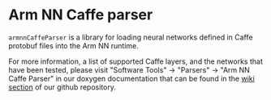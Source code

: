 # Arm NN Caffe parser

`armnnCaffeParser` is a library for loading neural networks defined in Caffe protobuf files into the Arm NN runtime.

For more information, a list of supported Caffe layers, and the networks that have been tested, 
please visit "Software Tools" -> "Parsers" -> "Arm NN Caffe Parser" in our doxygen documentation that can be found in 
the [wiki section](https://github.com/ARM-software/armnn/wiki/Documentation) of our github repository.
